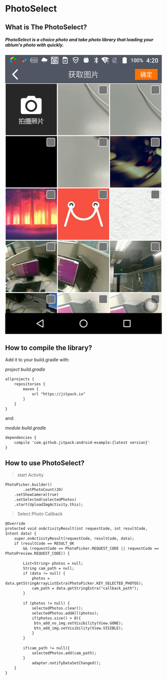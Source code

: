 PhotoSelect
====

What is The PhotoSelect?
----

##### PhotoSelect is a choice photo and take photo library that loading your ablum's photo with quickly. 

![Example Img](https://github.com/linsentmac/PhotoSelect/raw/master/photo/example.png)

How to compile the library?
----

Add it to your build.gradle with:

*project build.gradle*

```
allprojects {
    repositories {
        maven {
            url "https://jitpack.io"
        }
    }
}
```


and:

*module build.gradle*

```
dependencies {
    compile 'com.github.jitpack:android-example:{latest version}'
}
```

How to use PhotoSelect?
----

> start Activity


```
PhotoPicker.builder()
    	.setPhotoCount(20)
	.setShowCamera(true)
	.setSelected(selectedPhotos)
	.start(UploadImgActivity.this);
```

> Select Photo Callback


```
@Override
protected void onActivityResult(int requestCode, int resultCode, Intent data) {
	super.onActivityResult(requestCode, resultCode, data);
	if (resultCode == RESULT_OK
		&& (requestCode == PhotoPicker.REQUEST_CODE || requestCode == PhotoPreview.REQUEST_CODE)) {

		List<String> photos = null;
		String cam_path = null;
		if (data != null) {
			photos = data.getStringArrayListExtra(PhotoPicker.KEY_SELECTED_PHOTOS);
			cam_path = data.getStringExtra("callback_path");
		}

		if (photos != null) {
		    selectedPhotos.clear();
		    selectedPhotos.addAll(photos);
		    if(photos.size() > 0){
			 btn_add_no_img.setVisibility(View.GONE);
			 btn_add_img.setVisibility(View.VISIBLE);
		    }
		}

		if(cam_path != null){
		    selectedPhotos.add(cam_path);
		}
		    adapter.notifyDataSetChanged();
	}
}
```
